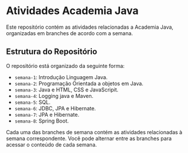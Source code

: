 # Atividades Academia Java

Este repositório contém as atividades relacionadas a Academia Java, organizadas em branches de acordo com a semana.

## Estrutura do Repositório

O repositório está organizado da seguinte forma:

- `semana-1`: Introdução Linguagem Java.
- `semana-2`: Programação Orientada a objetos em Java.
- `semana-3`: Java e HTML, CSS e JavaScripit.
- `semana-4`: Logging java e Maven.
- `semana-5`: SQL.
- `semana-6`: JDBC, JPA e Hibernate.
- `semana-7`: JPA e Hibernate.
- `semana-8`: Spring Boot.

Cada uma das branches de semana contém as atividades relacionadas à semana correspondente. Você pode alternar entre as branches para acessar o conteúdo de cada semana.
